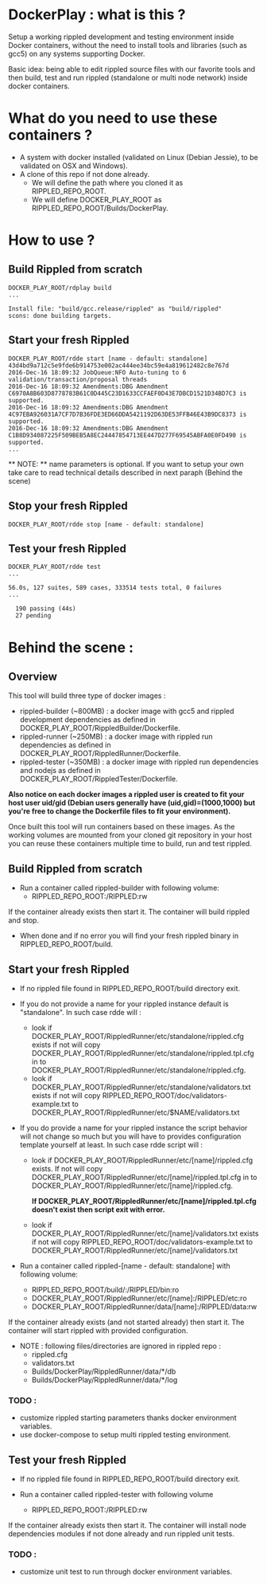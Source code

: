 # DockerPlay : what is this ?

Setup a working rippled development and testing environment inside Docker containers, without the need to install tools and libraries (such as gcc5) on any systems supporting Docker.

Basic idea: being able to edit rippled source files with our favorite tools and then build, test and run rippled (standalone or multi node network) inside docker containers. 

# What do you need to use these containers ?

* A system with docker installed (validated on Linux (Debian Jessie), to be validated on OSX and Windows).
* A clone of this repo if not done already. 
  * We will define the path where you cloned it as RIPPLED_REPO_ROOT.
  * We will define DOCKER_PLAY_ROOT as RIPPLED_REPO_ROOT/Builds/DockerPlay.


# How to use ?

## Build Rippled from scratch

```
DOCKER_PLAY_ROOT/rdplay build
...

Install file: "build/gcc.release/rippled" as "build/rippled"
scons: done building targets.
```

## Start your fresh Rippled

```
DOCKER_PLAY_ROOT/rdde start [name - default: standalone]
43d4bd9a712c5e9fde6b914753e002ac444ee34bc59e4a819612482c8e767d
2016-Dec-16 18:09:32 JobQueue:NFO Auto-tuning to 6 validation/transaction/proposal threads
2016-Dec-16 18:09:32 Amendments:DBG Amendment C6970A8B603D8778783B61C0D445C23D1633CCFAEF0D43E7DBCD1521D34BD7C3 is supported.
2016-Dec-16 18:09:32 Amendments:DBG Amendment 4C97EBA926031A7CF7D7B36FDE3ED66DDA5421192D63DE53FFB46E43B9DC8373 is supported.
2016-Dec-16 18:09:32 Amendments:DBG Amendment C1B8D934087225F509BEB5A8EC24447854713EE447D277F69545ABFA0E0FD490 is supported.
...

```
** NOTE: ** name parameters is optional. If you want to setup your own take care to read technical details described in next paraph (Behind the scene)

## Stop your fresh Rippled

```
DOCKER_PLAY_ROOT/rdde stop [name - default: standalone]
```

## Test your fresh Rippled

```
DOCKER_PLAY_ROOT/rdde test
...

56.0s, 127 suites, 589 cases, 333514 tests total, 0 failures
...

  190 passing (44s)
  27 pending
```


# Behind the scene :

## Overview

This tool will build three type of docker images :

* rippled-builder (~800MB) : a docker image with gcc5 and rippled development dependencies as defined in DOCKER_PLAY_ROOT/RippledBuilder/Dockerfile.  
* rippled-runner (~250MB) : a docker image with rippled run dependencies as defined in DOCKER_PLAY_ROOT/RippledRunner/Dockerfile.
* rippled-tester (~350MB) : a docker image with rippled run dependencies and nodejs as defined in DOCKER_PLAY_ROOT/RippledTester/Dockerfile. 

**Also notice on each docker images a rippled user is created to fit your host user uid/gid (Debian users generally have (uid,gid)=(1000,1000) but you're free to change the Dockerfile files to fit your environment).**

Once built this tool will run containers based on these images. As the working volumes are mounted from your cloned git repository in your host you can reuse these containers multiple time to build, run and test rippled.

## Build Rippled from scratch

* Run a container called rippled-builder with following volume: 
  * RIPPLED_REPO_ROOT:/RIPPLED:rw

If the container already exists then start it. The container will build rippled and stop.

* When done and if no error you will find your fresh rippled binary in RIPPLED_REPO_ROOT/build.

## Start your fresh Rippled

* If no rippled file found in RIPPLED_REPO_ROOT/build directory exit.

* If you do not provide a name for your rippled instance default is "standalone". In such case rdde will :
  * look if DOCKER_PLAY_ROOT/RippledRunner/etc/standalone/rippled.cfg exists if not will copy DOCKER_PLAY_ROOT/RippledRunner/etc/standalone/rippled.tpl.cfg in to DOCKER_PLAY_ROOT/RippledRunner/etc/standalone/rippled.cfg.
  * look if DOCKER_PLAY_ROOT/RippledRunner/etc/standalone/validators.txt exists if not will copy RIPPLED_REPO_ROOT/doc/validators-example.txt to DOCKER_PLAY_ROOT/RippledRunner/etc/$NAME/validators.txt

* If you do provide a name for your rippled instance the script behavior will not change so much but you will have to provides configuration template yourself at least. In such case rdde script will : 

  * look if DOCKER_PLAY_ROOT/RippledRunner/etc/\[name\]/rippled.cfg exists. If not will copy DOCKER_PLAY_ROOT/RippledRunner/etc/\[name\]/rippled.tpl.cfg in to DOCKER_PLAY_ROOT/RippledRunner/etc/\[name\]/rippled.cfg. 

    **If DOCKER_PLAY_ROOT/RippledRunner/etc/\[name\]/rippled.tpl.cfg doesn't exist then script exit with error.**

  * look if DOCKER_PLAY_ROOT/RippledRunner/etc/\[name\]/validators.txt exists if not will copy  RIPPLED_REPO_ROOT/doc/validators-example.txt to DOCKER_PLAY_ROOT/RippledRunner/etc/\[name\]/validators.txt

* Run a container called rippled-[name - default: standalone] with following volume:
  * RIPPLED_REPO_ROOT/build/:/RIPPLED/bin:ro
  * DOCKER_PLAY_ROOT/RippledRunner/etc/\[name\]:/RIPPLED/etc:ro
  * DOCKER_PLAY_ROOT/RippledRunner/data/\[name\]:/RIPPLED/data:rw

If the container already exists (and not started already) then start it. The container will start rippled with provided configuration.

* NOTE : following files/directories are ignored in rippled repo : 
  * rippled.cfg
  * validators.txt
  * Builds/DockerPlay/RippledRunner/data/*/db
  * Builds/DockerPlay/RippledRunner/data/*/log

### TODO :

* customize rippled starting parameters thanks docker environment variables.
* use docker-compose to setup multi rippled testing environment. 

## Test your fresh Rippled

* If no rippled file found in RIPPLED_REPO_ROOT/build directory exit.

* Run a container called rippled-tester with following volume
  * RIPPLED_REPO_ROOT:/RIPPLED:rw

If the container already exists then start it. The container will install node dependencies modules if not done already and run rippled unit tests.

### TODO :

* customize unit test to run through docker environment variables.